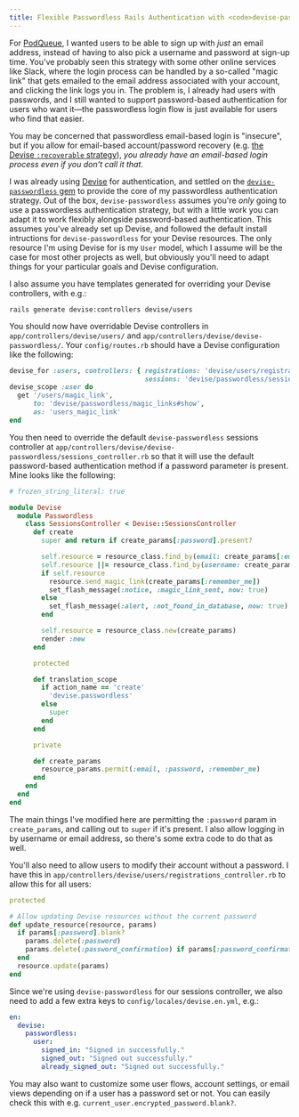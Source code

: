 ```yaml
---
title: Flexible Passwordless Rails Authentication with <code>devise-passwordless</code>
---
```

For [PodQueue](https://podqueue.fm), I wanted users to be able to sign up with *just* an email address, instead of having to also pick a username and password at sign-up time. You've probably seen this strategy with some other online services like Slack, where the login process can be handled by a so-called "magic link" that gets emailed to the email address associated with your account, and clicking the link logs you in. The problem is, I already had users with passwords, and I still wanted to support password-based authentication for users who want it&mdash;the passwordless login flow is just available for users who find that easier.

You may be concerned that passwordless email-based login is "insecure", but if you allow for email-based account/password recovery (e.g. [the Devise `:recoverable` strategy](https://www.rubydoc.info/github/plataformatec/devise/master/Devise/Models/Recoverable)), *you already have an email-based login process even if you don't call it that*.

I was already using [Devise](https://github.com/heartcombo/devise) for authentication, and settled on the [`devise-passwordless` gem](https://github.com/abevoelker/devise-passwordless) to provide the core of my passwordless authentication strategy. Out of the box, `devise-passwordless` assumes you're *only* going to use a passwordless authentication strategy, but with a little work you can adapt it to work flexibly alongside password-based authentication. This assumes you've already set up Devise, and followed the default install intructions for `devise-passwordless` for your Devise resources. The only resource I'm using Devise for is my `User` model, which I assume will be the case for most other projects as well, but obviously you'll need to adapt things for your particular goals and Devise configuration.

I also assume you have templates generated for overriding your Devise controllers, with e.g.:

    rails generate devise:controllers devise/users

You should now have overridable Devise controllers in `app/controllers/devise/users/` and `app/controllers/devise/devise-passwordless/`. Your `config/routes.rb` should have a Devise configuration like the following:

```ruby
devise_for :users, controllers: { registrations: 'devise/users/registrations',
                                  sessions: 'devise/passwordless/sessions' }
devise_scope :user do
  get '/users/magic_link',
      to: 'devise/passwordless/magic_links#show',
      as: 'users_magic_link'
end
```

You then need to override the default `devise-passwordless` sessions controller at `app/controllers/devise/devise-passwordless/sessions_controller.rb` so that it will use the default password-based authentication method if a password parameter is present. Mine looks like the following:

```ruby
# frozen_string_literal: true

module Devise
  module Passwordless
    class SessionsController < Devise::SessionsController
      def create
        super and return if create_params[:password].present?

        self.resource = resource_class.find_by(email: create_params[:email])
        self.resource ||= resource_class.find_by(username: create_params[:email])
        if self.resource
          resource.send_magic_link(create_params[:remember_me])
          set_flash_message(:notice, :magic_link_sent, now: true)
        else
          set_flash_message(:alert, :not_found_in_database, now: true)
        end

        self.resource = resource_class.new(create_params)
        render :new
      end

      protected

      def translation_scope
        if action_name == 'create'
          'devise.passwordless'
        else
          super
        end
      end

      private

      def create_params
        resource_params.permit(:email, :password, :remember_me)
      end
    end
  end
end
```

The main things I've modified here are permitting the `:password` param in `create_params`, and calling out to `super` if it's present. I also allow logging in by username or email address, so there's some extra code to do that as well.

You'll also need to allow users to modify their account without a password. I have this in `app/controllers/devise/users/registrations_controller.rb` to allow this for all users:

```ruby
protected

# Allow updating Devise resources without the current password
def update_resource(resource, params)
  if params[:password].blank?
    params.delete(:password)
    params.delete(:password_confirmation) if params[:password_confirmation].blank?
  end
  resource.update(params)
end
```

Since we're using `devise-passwordless` for our sessions controller, we also need to add a few extra keys to `config/locales/devise.en.yml`, e.g.:

```yml
en:
  devise:
    passwordless:
      user:
        signed_in: "Signed in successfully."
        signed_out: "Signed out successfully."
        already_signed_out: "Signed out successfully."
```

You may also want to customize some user flows, account settings, or email views depending on if a user has a password set or not. You can easily check this with e.g. `current_user.encrypted_password.blank?`.
